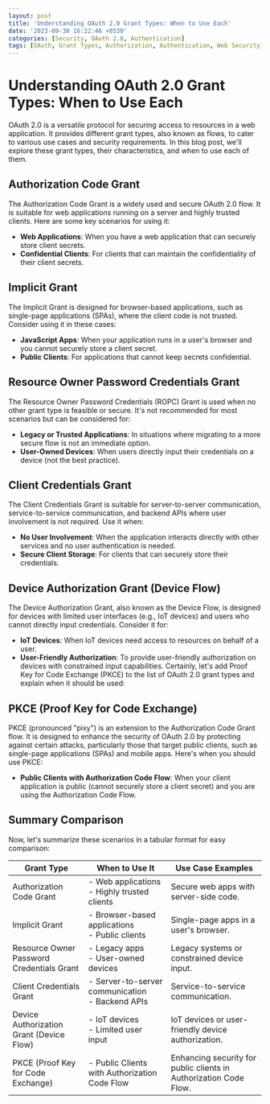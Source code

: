 ```yaml
---
layout: post
title: 'Understanding OAuth 2.0 Grant Types: When to Use Each'
date: '2023-09-30 16:22:46 +0530'
categories: [Security, OAuth 2.0, Authentication]
tags: [OAuth, Grant Types, Authorization, Authentication, Web Security]
---
```

# Understanding OAuth 2.0 Grant Types: When to Use Each

OAuth 2.0 is a versatile protocol for securing access to resources in a web application. It provides different grant types, also known as flows, to cater to various use cases and security requirements. In this blog post, we'll explore these grant types, their characteristics, and when to use each of them.

## Authorization Code Grant

The Authorization Code Grant is a widely used and secure OAuth 2.0 flow. It is suitable for web applications running on a server and highly trusted clients. Here are some key scenarios for using it:

- **Web Applications**: When you have a web application that can securely store client secrets.
- **Confidential Clients**: For clients that can maintain the confidentiality of their client secrets.

## Implicit Grant

The Implicit Grant is designed for browser-based applications, such as single-page applications (SPAs), where the client code is not trusted. Consider using it in these cases:

- **JavaScript Apps**: When your application runs in a user's browser and you cannot securely store a client secret.
- **Public Clients**: For applications that cannot keep secrets confidential.

## Resource Owner Password Credentials Grant

The Resource Owner Password Credentials (ROPC) Grant is used when no other grant type is feasible or secure. It's not recommended for most scenarios but can be considered for:

- **Legacy or Trusted Applications**: In situations where migrating to a more secure flow is not an immediate option.
- **User-Owned Devices**: When users directly input their credentials on a device (not the best practice).

## Client Credentials Grant

The Client Credentials Grant is suitable for server-to-server communication, service-to-service communication, and backend APIs where user involvement is not required. Use it when:

- **No User Involvement**: When the application interacts directly with other services and no user authentication is needed.
- **Secure Client Storage**: For clients that can securely store their credentials.

## Device Authorization Grant (Device Flow)

The Device Authorization Grant, also known as the Device Flow, is designed for devices with limited user interfaces (e.g., IoT devices) and users who cannot directly input credentials. Consider it for:

- **IoT Devices**: When IoT devices need access to resources on behalf of a user.
- **User-Friendly Authorization**: To provide user-friendly authorization on devices with constrained input capabilities.
  Certainly, let's add Proof Key for Code Exchange (PKCE) to the list of OAuth 2.0 grant types and explain when it should be used:

## PKCE (Proof Key for Code Exchange)

PKCE (pronounced "pixy") is an extension to the Authorization Code Grant flow. It is designed to enhance the security of OAuth 2.0 by protecting against certain attacks, particularly those that target public clients, such as single-page applications (SPAs) and mobile apps. Here's when you should use PKCE:

- **Public Clients with Authorization Code Flow**: When your client application is public (cannot securely store a client secret) and you are using the Authorization Code Flow.

## Summary Comparison

Now, let's summarize these scenarios in a tabular format for easy comparison:

| Grant Type                     | When to Use It                                     | Use Case Examples                                   |
|--------------------------------|----------------------------------------------------|-----------------------------------------------------|
| Authorization Code Grant       | - Web applications<br> - Highly trusted clients  | Secure web apps with server-side code.              |
| Implicit Grant                 | - Browser-based applications<br> - Public clients | Single-page apps in a user's browser.              |
| Resource Owner Password Credentials Grant | - Legacy apps<br> - User-owned devices    | Legacy systems or constrained device input.        |
| Client Credentials Grant       | - Server-to-server communication<br> - Backend APIs | Service-to-service communication.                   |
| Device Authorization Grant (Device Flow) | - IoT devices<br> - Limited user input | IoT devices or user-friendly device authorization. |
| PKCE (Proof Key for Code Exchange) | - Public Clients with Authorization Code Flow | Enhancing security for public clients in Authorization Code Flow. |